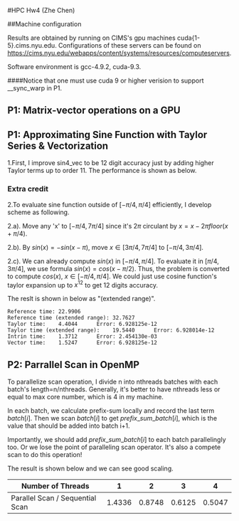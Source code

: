 #HPC Hw4 (Zhe Chen)

##Machine configuration

Results are obtained by running on CIMS's gpu machines cuda{1-5}.cims.nyu.edu. Configurations of these servers can be found on https://cims.nyu.edu/webapps/content/systems/resources/computeservers.

Software environment is gcc-4.9.2, cuda-9.3. 

####Notice that one must use cuda 9 or higher verision to support \_\_sync\_warp in P1.


## P1: Matrix-vector operations on a GPU




## P1: Approximating Sine Function with Taylor Series & Vectorization

1.First, I improve sin4_vec to be 12 digit accuracy just by adding higher Taylor terms up to order 11. The performance is shown as below. 

### Extra credit

2.To evaluate sine function outside of $[-\pi/4,\pi/4]$ efficiently, I develop scheme as following.

2.a). Move any 'x' to $[-\pi/4,7\pi/4]$ since it's $2\pi$ circulant by $x=x-2\pi floor(x+\pi/4)$.

2.b). By $sin(x)=-sin(x-\pi)$, move $x \in [3\pi/4,7\pi/4]$ to $[-\pi/4,3\pi/4]$.

2.c). We can already compute $sin(x)$ in $[-\pi/4,\pi/4]$. To evaluate it in $[\pi/4,3\pi/4]$, we use formula $sin(x)=cos(x-\pi/2)$. Thus, the problem is converted to compute $cos(x),\ x \in [-\pi/4,\pi/4]$. We could just use cosine function's taylor expansion up to $x^{12}$ to get 12 digits accuracy.

The reslt is shown in below as "(extended range)".


```
Reference time: 22.9906
Reference time (extended range): 32.7627
Taylor time:    4.4044      Error: 6.928125e-12
Taylor time (extended range):    19.5440      Error: 6.928014e-12
Intrin time:    1.3712      Error: 2.454130e-03
Vector time:    1.5247      Error: 6.928125e-12
```

## P2: Parrallel Scan in OpenMP

To parallelize scan operation, I divide n into nthreads batches with each batch's length=n/nthreads. Generally, it's better to have nthreads less or equal to max core number, which is 4 in my machine.

In each batch, we calculate prefix-sum locally and record the last term $batch[i]$. Then we scan $batch[i]$ to get $prefix\_sum\_batch[i]$, which is the value  that should be added into batch i+1.

Importantly, we should add $prefix\_sum\_batch[i]$ to each batch parallelingly too. Or we lose the point of paralleling scan operator. It's also a compete scan to do this operation!

The result is shown below and we can see good scaling.


| Number of Threads               | 1      | 2      | 3      | 4      |
|---------------------------------|--------|--------|--------|--------|
| Parallel Scan / Sequential Scan | 1.4336 | 0.8748 | 0.6125 | 0.5047 |